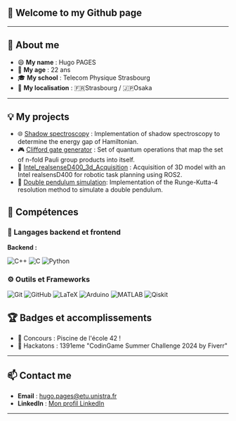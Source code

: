 ## 👾 Welcome to my Github page

---

## 🙋 About me

- 😄 **My name** : Hugo PAGES
- 🎂 **My age** : 22 ans
- 🎓 **My school** : Telecom Physique Strasbourg 
- 📍 **My localisation** : 🇫🇷Strasbourg / 🇯🇵Osaka
---

## 💡 My projects

- 🌐 [Shadow spectroscopy](https://github.com/hugopgs/Shadow_Spectroscopy) : Implementation of shadow spectroscopy to determine the energy gap of Hamiltonian.
- 🎮 [Clifford gate generator](https://github.com/hugopgs/Clifford_gate_generator) : Set of quantum operations that map the set of n-fold Pauli group products into itself.
- 📩 [Intel_realsenseD400_3d_Acquisition](https://github.com/hugopgs/Intel_realsenseD400_3d_Acquisition) :  Acquisition of 3D model with an Intel realsensD400 for robotic task planning using ROS2.
- 📩 [Double pendulum simulation](https://github.com/hugopgs/Double-pendulum-simulation-with-Runge-Kutta-4): Implementation of the Runge-Kutta-4 resolution method to simulate a double pendulum.


## 💼 Compétences

### 🔧 Langages backend et frontend

**Backend :**

![C++](https://img.shields.io/badge/C%2B%2B-00599C?style=for-the-badge&logo=c%2B%2B&logoColor=white)
![C](https://img.shields.io/badge/C-A8B9CC?style=for-the-badge&logo=c&logoColor=white)
![Python](https://img.shields.io/badge/Python-3776AB?style=for-the-badge&logo=python&logoColor=white)

### ⚙️ Outils et Frameworks

![Git](https://img.shields.io/badge/Git-F05032?style=for-the-badge&logo=git&logoColor=white)
![GitHub](https://img.shields.io/badge/GitHub-181717?style=for-the-badge&logo=github&logoColor=white)
![LaTeX](https://img.shields.io/badge/LaTeX-008080?style=for-the-badge&logo=latex&logoColor=white)
![Arduino](https://img.shields.io/badge/Arduino-00979D?style=for-the-badge&logo=arduino&logoColor=white)
![MATLAB](https://img.shields.io/badge/MATLAB-0076A8?style=for-the-badge&logo=mathworks&logoColor=white)
![Qiskit](https://img.shields.io/badge/Qiskit-6929C4?style=for-the-badge&logo=ibm&logoColor=white)


## 🏆 Badges et accomplissements

- 💎 Concours : Piscine de l'école 42 !
- 🥇 Hackatons : 1391eme "CodinGame Summer Challenge 2024 by Fiverr"

---

## 📫 Contact me

- **Email** : hugo.pages@etu.unistra.fr
- **LinkedIn** : [Mon profil LinkedIn](www.linkedin.com/in/hugopages18) 
---
